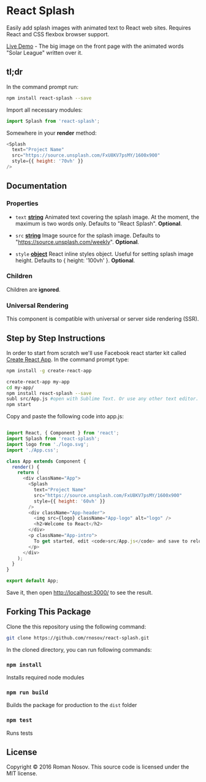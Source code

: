 # React Splash

Easily add splash images with animated text to React web sites. Requires React and CSS flexbox browser support.

[Live Demo](https://www.solarleague.org/) - The big image on the front page with the animated words "Solar League" written over it.

## tl;dr

In the command prompt run:

```sh
npm install react-splash --save

```

Import all necessary modules:

```javascript
import Splash from 'react-splash';
```

Somewhere in your **render** method:

```javascript
<Splash 
  text="Project Name" 
  src="https://source.unsplash.com/FxU8KV7psMY/1600x900" 
  style={{ height: '70vh' }}
/>
```

## Documentation

### Properties

- `text` **[string](https://developer.mozilla.org/en-US/docs/Web/JavaScript/Reference/Global_Objects/String)** Animated text covering the splash image. At the moment, the maximum is two words only. Defaults to "React Splash".  **Optional**.

- `src` **[string](https://developer.mozilla.org/en-US/docs/Web/JavaScript/Reference/Global_Objects/String)** Image source for the splash image. Defaults to "https://source.unsplash.com/weekly". **Optional**.

- `style` **[object](https://facebook.github.io/react/tips/inline-styles.html)** React inline styles object. Useful for setting splash image height. Defaults to  { height: '100vh' }. **Optional**.

### Children

Children are **ignored**.

### Universal Rendering

This component is compatible with universal or server side rendering (SSR).

## Step by Step Instructions

In order to start from scratch we'll use Facebook react starter kit called [Create React App](https://github.com/facebookincubator/create-react-app). In the command prompt type:


```sh
npm install -g create-react-app

create-react-app my-app
cd my-app/
npm install react-splash --save
subl src/App.js #open with Sublime Text. Or use any other text editor.
npm start

```

Copy and paste the following code into app.js:

```javascript

import React, { Component } from 'react';
import Splash from 'react-splash';
import logo from './logo.svg';
import './App.css';

class App extends Component {
  render() {
    return (
      <div className="App">
        <Splash 
          text="Project Name" 
          src="https://source.unsplash.com/FxU8KV7psMY/1600x900" 
          style={{ height: '60vh' }}
        />
        <div className="App-header">
          <img src={logo} className="App-logo" alt="logo" />
          <h2>Welcome to React</h2>
        </div>
        <p className="App-intro">
          To get started, edit <code>src/App.js</code> and save to reload.
        </p>
      </div>
    );
  }
}

export default App;
```

Save it, then open [http://localhost:3000/](http://localhost:3000/) to see the result.

## Forking This Package

Clone the this repository using the following command:

```sh
git clone https://github.com/rnosov/react-splash.git
```

In the cloned directory, you can run following commands:

### `npm install`

Installs required node modules

### `npm run build`

Builds the package for production to the `dist` folder

### `npm test`

Runs tests

## License

Copyright © 2016 Roman Nosov. This source code is licensed under the MIT license.
